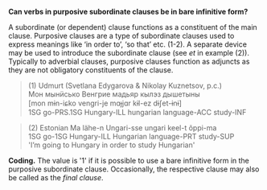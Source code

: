**Can verbs in purposive subordinate clauses be in bare infinitive form?**

A subordinate (or dependent) clause functions as a constituent of the main clause. Purposive clauses are a type of subordinate clauses used to express meanings like ‘in order to’, ‘so that’ etc. (1-2). A separate device may be used to introduce the subordinate clause (see *et* in example (2)). Typically to adverbial clauses, purposive clauses function as adjuncts as they are not obligatory constituents of the clause. 

>(1) Udmurt (Svetlana Edygarova & Nikolay Kuznetsov, p.c.)<br/>
>Мон мынӥсько Венгрие мадьяр кылэз дышетыны<br/>
>[mon mɨn-iɕko vengri-je mɑɟjɑr kɨl-ez dɨʃet-ɨnɨ]<br/>
>1SG go-PRS.1SG Hungary-ILL hungarian language-ACC study-INF<br/>

>(2) Estonian
>Ma lähe-n Ungari-sse ungari keel-t õppi-ma<br/>
>1SG go-1SG Hungary-ILL Hungarian language-PRT study-SUP<br/>
>'I’m going to Hungary in order to study Hungarian'<br/>

**Coding.** The value is '1' if it is possible to use a bare infinitive form in the purposive subordinate clause. Occasionally, the respective clause may also be called as the *final clause*.
